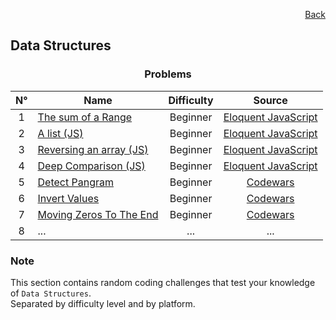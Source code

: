 <p align="right">
  <a href="/README.md">Back</a>
</p>

<h2>Data Structures</h2>

<h3 align="center">Problems</h3>

<div align="center">

| N° | Name	| Difficulty | Source |
|:---: |---	|:---:	|:---:	|
| 1 | [The sum of a Range](./the-sum-of-a-range/)	| Beginner | [Eloquent JavaScript](https://eloquentjavascript.net/code/#4.1)	|
| 2 | [A list (JS)](./a-list/)	| Beginner | [Eloquent JavaScript](https://eloquentjavascript.net/code/#4.3) |
| 3 | [Reversing an array (JS)](./reversing-an-array/) | Beginner | [Eloquent JavaScript](https://eloquentjavascript.net/code/#4.2) |
| 4 | [Deep Comparison (JS)](./deep-comparison/) | Beginner | [Eloquent JavaScript](https://eloquentjavascript.net/code/#4.4) |
| 5 | [Detect Pangram](./detect-pangram/) | Beginner | [Codewars](https://www.codewars.com/kata/545cedaa9943f7fe7b000048) |
| 6 | [Invert Values](./invert-values/) | Beginner | [Codewars](https://www.codewars.com/kata/5899dc03bc95b1bf1b0000ad) |
| 7 | [Moving Zeros To The End](./moving-zeros-to-the-end/) | Beginner | [Codewars](https://www.codewars.com/kata/52597aa56021e91c93000cb0) |
| 8 | ... | ... | ... |

</div>

<h3>Note</h3>

<p>
  This section contains random coding challenges that test your knowledge of <code>Data Structures</code>.<br> Separated by difficulty level and by platform.
</p>
